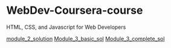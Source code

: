 # WebDev-Coursera-course
HTML, CSS, and Javascript for Web Developers

<a href="https://chandu03.github.io/coursera--html-css-js-for-web-developers/module-2-sol/">module_2_solution</a>
<a href="https://chandu03.github.io/coursera--html-css-js-for-web-developers/module-3-sol/index-basic.html">Module_3_basic_sol</a>
<a href="https://chandu03.github.io/coursera--html-css-js-for-web-developers/module-3-sol/index-complete.html">Module_3_complete_sol</a>
